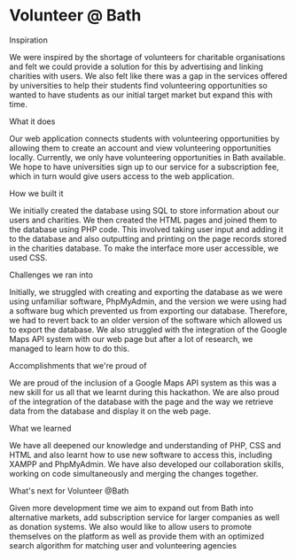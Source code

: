 # Volunteer @ Bath

Inspiration

We were inspired by the shortage of volunteers for charitable organisations and felt we could provide a solution for this by advertising and linking charities with users. We also felt like there was a gap in the services offered by universities to help their students find volunteering opportunities so wanted to have students as our initial target market but expand this with time.

What it does

Our web application connects students with volunteering opportunities by allowing them to create an account and view volunteering opportunities locally. Currently, we only have volunteering opportunities in Bath available. We hope to have universities sign up to our service for a subscription fee, which in turn would give users access to the web application.

How we built it

We initially created the database using SQL to store information about our users and charities. We then created the HTML pages and joined them to the database using PHP code. This involved taking user input and adding it to the database and also outputting and printing on the page records stored in the charities database. To make the interface more user accessible, we used CSS.

Challenges we ran into

Initially, we struggled with creating and exporting the database as we were using unfamiliar software, PhpMyAdmin, and the version we were using had a software bug which prevented us from exporting our database. Therefore, we had to revert back to an older version of the software which allowed us to export the database. We also struggled with the integration of the Google Maps API system with our web page but after a lot of research, we managed to learn how to do this.

Accomplishments that we're proud of

We are proud of the inclusion of a Google Maps API system as this was a new skill for us all that we learnt during this hackathon. We are also proud of the integration of the database with the page and the way we retrieve data from the database and display it on the web page.

What we learned

We have all deepened our knowledge and understanding of PHP, CSS and HTML and also learnt how to use new software to access this, including XAMPP and PhpMyAdmin. We have also developed our collaboration skills, working on code simultaneously and merging the changes together.

What's next for Volunteer @Bath

Given more development time we aim to expand out from Bath into alternative markets, add subscription service for larger companies as well as donation systems. We also would like to allow users to promote themselves on the platform as well as provide them with an optimized search algorithm for matching user and volunteering agencies
